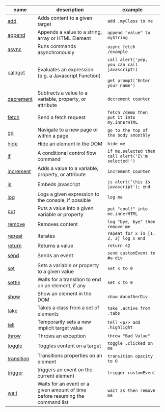 |  name | description | example
|-------|-------------|---------
| [add](/commands/add) | Adds content to a given target | `add .myClass to me`
| [append](/commands/append) | Appends a value to a string, array or HTML Element | `append "value" to myString`
| [async](/commands/async) | Runs commands asynchronously | `async fetch /example`
| [call/get](/commands/call) | Evaluates an expression (e.g. a Javascript Function) | `call alert('yep, you can call javascript!)` <br/><br/> `get prompt('Enter your name')`
| [decrement](/commands/decrement) | Subtracts a value to a variable, property, or attribute | `decrement counter`
| [fetch](/commands/fetch) | Send a fetch request | `fetch /demo then put it into my.innerHTML`
| [go](/commands/go) | Navigate to a new page or within a page | `go to the top of the body smoothly`
| [hide](/commands/hide) | Hide an element in the DOM | `hide me`
| [if](/commands/if) | A conditional control flow command | `if me.selected then call alert('I\'m selected!')`
| [increment](/commands/increment) | Adds a value to a variable, property, or attribute | `increment counter`
| [js](/commands/js) | Embeds javascript | `js alert('this is javascript'); end`
| [log](/commands/log) | Logs a given expression to the console, if possible | `log me`
| [put](/commands/put) | Puts a value into a given variable or property| `put "cool!" into me.innerHTML`
| [remove](/commands/remove) | Removes content | `log "bye, bye" then remove me`
| [repeat](/commands/repeat) | Iterates | `repeat for x in [1, 2, 3] log x end`
| [return](/commands/return) | Returns a value | `return 42`
| [send](/commands/send) | Sends an event | `send customEvent to #a-div`
| [set](/commands/set) | Sets a variable or property to a given value | `set x to 0`
| [settle](/commands/setttle) | Waits for a transition to end on an element, if any | `set x to 0`
| [show](/commands/show) | Show an element in the DOM | `show #anotherDiv`
| [take](/commands/take) | Takes a class from a set of elements | `take .active from .tabs`
| [tell](/commands/tell) | Temporarily sets a new implicit target value | `tell <p/> add .highlight`
| [throw](/commands/throw) | Throws an exception | `throw "Bad Value"`
| [toggle](/commands/toggle) | Toggles content on a target | `toggle .clicked on me`
| [transition](/commands/transition) | Transitions properties on an element | `transition opacity to 0`
| [trigger](/commands/trigger) | triggers an event on the current element | `trigger customEvent`
| [wait](/commands/wait) | Waits for an event or a given amount of time before resuming the command list | `wait 2s then remove me`
